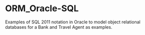 # ORM_Oracle-SQL

Examples of SQL 2011 notation in Oracle to model object relational databases for a Bank and Travel Agent as examples.
